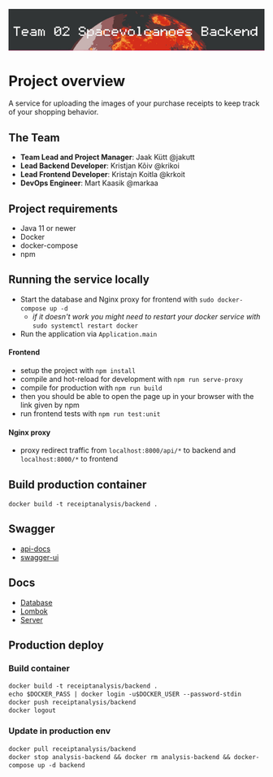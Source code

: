 ![Banner](docs/official_banner.jpg)

# Project overview

A service for uploading the images of your purchase receipts to keep track of your shopping behavior. 

## The Team
- **Team Lead and Project Manager**:  Jaak Kütt  @jakutt
- **Lead Backend Developer**:  Kristjan Kõiv  @krikoi
- **Lead Frontend Developer**:  Kristajn Koitla  @krkoit
- **DevOps Engineer**:  Mart Kaasik  @markaa

## Project requirements

- Java 11 or newer
- Docker
- docker-compose
- npm

## Running the service locally

- Start the database and Nginx proxy for frontend with `sudo docker-compose up -d`
    - *if it doesn't work you might need to restart your docker service with* `sudo systemctl restart docker`
- Run the application via `Application.main` 

#### Frontend
- setup the project with `npm install`
- compile and hot-reload for development with `npm run serve-proxy`
- compile for production with `npm run build`
- then you should be able to open the page up in your browser with the link given by npm
- run frontend tests with `npm run test:unit`

#### Nginx proxy
- proxy redirect traffic from `localhost:8000/api/*` to backend and `localhost:8000/*` to frontend

## Build production container
```
docker build -t receiptanalysis/backend .
```

## Swagger

- [api-docs](http://localhost:8080/v2/api-docs)
- [swagger-ui](http://localhost:8080/swagger-ui/)

## Docs
 
- [Database](docs/database.md)
- [Lombok](docs/lombok.md)
- [Server](docs/aws_server.md)

## Production deploy

### Build container
```
docker build -t receiptanalysis/backend .
echo $DOCKER_PASS | docker login -u$DOCKER_USER --password-stdin
docker push receiptanalysis/backend
docker logout
```

### Update in production env
```
docker pull receiptanalysis/backend
docker stop analysis-backend && docker rm analysis-backend && docker-compose up -d backend
```
